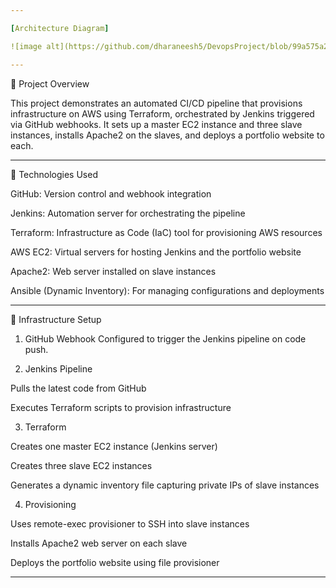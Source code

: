 ```yaml
---

[Architecture Diagram]

![image alt](https://github.com/dharaneesh5/DevopsProject/blob/99a575a29c0d247646ad3d4afc670485690cfcfc/terraform-ansible/project1.jpg)

---
```


📘 Project Overview

This project demonstrates an automated CI/CD pipeline that provisions infrastructure on AWS using Terraform, orchestrated by Jenkins triggered via GitHub webhooks. It sets up a master EC2 instance and three slave instances, installs Apache2 on the slaves, and deploys a portfolio website to each.


---

🧰 Technologies Used

GitHub: Version control and webhook integration

Jenkins: Automation server for orchestrating the pipeline

Terraform: Infrastructure as Code (IaC) tool for provisioning AWS resources

AWS EC2: Virtual servers for hosting Jenkins and the portfolio website

Apache2: Web server installed on slave instances

Ansible (Dynamic Inventory): For managing configurations and deployments



---

🔧 Infrastructure Setup

1. GitHub Webhook
Configured to trigger the Jenkins pipeline on code push.


2. Jenkins Pipeline

Pulls the latest code from GitHub

Executes Terraform scripts to provision infrastructure



3. Terraform

Creates one master EC2 instance (Jenkins server)

Creates three slave EC2 instances

Generates a dynamic inventory file capturing private IPs of slave instances



4. Provisioning

Uses remote-exec provisioner to SSH into slave instances

Installs Apache2 web server on each slave

Deploys the portfolio website using file provisioner





---
